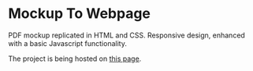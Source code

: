 # Mockup To Webpage

PDF mockup replicated in HTML and CSS. Responsive design, enhanced with a basic Javascript functionality.

The project is being hosted on [this page](http://sunnyanna.github.io/mockup_to_webpage/).
